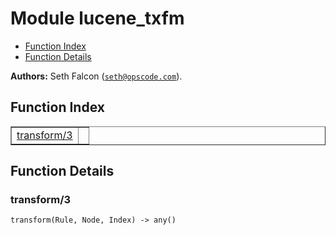 

# Module lucene_txfm #
* [Function Index](#index)
* [Function Details](#functions)

__Authors:__ Seth Falcon ([`seth@opscode.com`](mailto:seth@opscode.com)).
<a name="index"></a>

## Function Index ##


<table width="100%" border="1" cellspacing="0" cellpadding="2" summary="function index"><tr><td valign="top"><a href="#transform-3">transform/3</a></td><td></td></tr></table>


<a name="functions"></a>

## Function Details ##

<a name="transform-3"></a>

### transform/3 ###

`transform(Rule, Node, Index) -> any()`


